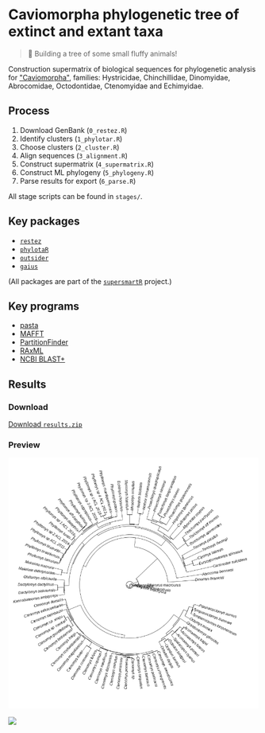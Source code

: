 # Caviomorpha phylogenetic tree of extinct and extant taxa

> :hamster: Building a tree of some small fluffy animals!

Construction supermatrix of biological sequences for phylogenetic analysis for
["Caviomorpha"](https://en.wikipedia.org/wiki/Caviomorpha), families:
Hystricidae, Chinchillidae, Dinomyidae, Abrocomidae, Octodontidae, Ctenomyidae
and Echimyidae.

## Process

1. Download GenBank (`0_restez.R`)
2. Identify clusters (`1_phylotar.R`)
3. Choose clusters (`2_cluster.R`)
4. Align sequences (`3_alignment.R`)
5. Construct supermatrix (`4_supermatrix.R`)
6. Construct ML phylogeny (`5_phylogeny.R`)
7. Parse results for export (`6_parse.R`)

All stage scripts can be found in `stages/`.

## Key packages

* [`restez`](https://github.com/ropensci/restez)
* [`phylotaR`](https://github.com/ropensci/phylotar)
* [`outsider`](https://github.com/AntonelliLab/outsider)
* [`gaius`](https://github.com/AntonelliLab/gaius)

(All packages are part of the
[`supersmartR`](https://github.com/AntonelliLab/supersmartR) project.)

## Key programs

* [pasta](https://github.com/smirarab/pasta)
* [MAFFT](https://mafft.cbrc.jp/alignment/software/)
* [PartitionFinder](http://www.robertlanfear.com/partitionfinder/)
* [RAxML](https://cme.h-its.org/exelixis/web/software/raxml/index.html)
* [NCBI BLAST+](https://www.ncbi.nlm.nih.gov/books/NBK537770/)

## Results

### Download

[Download `results.zip`](https://raw.githubusercontent.com/AntonelliLab/cavvy-tree/master/results.zip)

### Preview

![](https://raw.githubusercontent.com/AntonelliLab/cavvy-tree/master/tree.png)

![](https://upload.wikimedia.org/wikipedia/commons/f/fc/Two_Adult_Guinea_Pigs_%28cropped%29.jpg)
